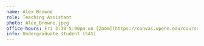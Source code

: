 ```yaml
---
name: Alex Browne
role: Teaching Assistant
photo: Alex_Browne.jpeg
office-hours: Fri 3:30-5:00pm on [Zoom](https://canvas.upenn.edu/courses/1741618/external_tools/343045)
info: Undergraduate student (SAS)
---
```

